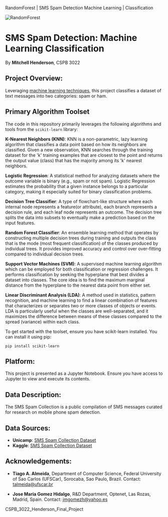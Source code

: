 RandomForest | SMS Spam Detection Machine Learning | Classification

![RandomForest](https://github.com/mitch-henderson/RandomForest_SMS_Spam_Detection_/blob/main/2023_08_mitch___h_RandomForest__SMS_Spam_Detection_Machine_Learning.png)

# SMS Spam Detection: Machine Learning Classification
By **Mitchell Henderson**, CSPB 3022 

## Project Overview:
Leveraging [machine learning techniques](https://machinelearningmastery.com/types-of-classification-in-machine-learning/), this project classifies a dataset of text messages into two categories: spam or ham.

## Primary Algorithm Toolset 

The code in this repository primarily leverages the following algorithms and tools from the `scikit-learn` library:

**K-Nearest Neighbors (KNN)**:
KNN is a non-parametric, lazy learning algorithm that classifies a data point based on how its neighbors are classified. Given a new observation, KNN searches through the training dataset for the 'k' training examples that are closest to the point and returns the output value (class) that has the majority among its 'k' nearest neighbors.
  
**Logistic Regression**:
A statistical method for analyzing datasets where the outcome variable is binary (e.g., spam or not spam). Logistic Regression estimates the probability that a given instance belongs to a particular category, making it especially suited for binary classification problems.

**Decision Tree Classifier**:
A type of flowchart-like structure where each internal node represents a feature(or attribute), each branch represents a decision rule, and each leaf node represents an outcome. The decision tree splits the data into subsets to eventually make a prediction based on the input features.

**Random Forest Classifier**:
An ensemble learning method that operates by constructing multiple decision trees during training and outputs the class that is the mode (most frequent classification) of the classes produced by individual trees. It provides improved accuracy and control over over-fitting compared to individual decision trees.

**Support Vector Machines (SVM)**:
A supervised machine learning algorithm which can be employed for both classification or regression challenges. It performs classification by seeking the hyperplane that best divides a dataset into classes. The core idea is to find the maximum marginal distance from the hyperplane to the nearest data point from either set.

**Linear Discriminant Analysis (LDA)**:
A method used in statistics, pattern recognition, and machine learning to find a linear combination of features that characterizes or separates two or more classes of objects or events. LDA is particularly useful when the classes are well-separated, and it maximizes the difference between means of these classes compared to the spread (variance) within each class.

To get started with the toolset, ensure you have scikit-learn installed. You can install it using pip:
```
pip install scikit-learn
```


## Platform:
This project is presented as a Jupyter Notebook. Ensure you have access to Jupyter to view and execute its contents.

## Data Description:
The SMS Spam Collection is a public compilation of SMS messages curated for research on mobile phone spam detection.

## Data Sources:
- **Unicamp**: [SMS Spam Collection Dataset](https://www.dt.fee.unicamp.br/~tiago/smsspamcollection/)
- **Kaggle**: [SMS Spam Collection Dataset](https://www.kaggle.com/uciml/sms-spam-collection-dataset)

## Acknowledgements:
- **Tiago A. Almeida**, Department of Computer Science, Federal University of Sao Carlos (UFSCar), Sorocaba, Sao Paulo, Brazil. Contact: [talmeida@ufscar.br](mailto:talmeida@ufscar.br)
  
- **Jose Maria Gomez Hidalgo**, R&D Department, Optenet, Las Rozas, Madrid, Spain. Contact: [jmgomezh@yahoo.es](mailto:jmgomezh@yahoo.es)


CSPB_3022_Henderson_Final_Project
